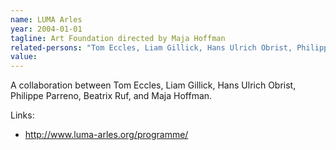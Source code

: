 ```yaml
---
name: LUMA Arles
year: 2004-01-01
tagline: Art Foundation directed by Maja Hoffman
related-persons: "Tom Eccles, Liam Gillick, Hans Ulrich Obrist, Philippe Parreno, Beatrix Ruf, Maja Hoffman"
value:
---
```


A collaboration between Tom Eccles, Liam Gillick, Hans Ulrich Obrist, Philippe Parreno, Beatrix Ruf, and Maja Hoffman.

Links:
* <http://www.luma-arles.org/programme/>

